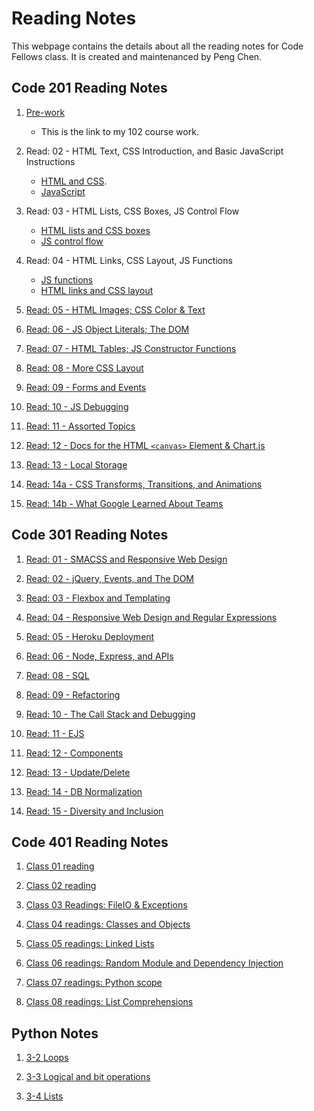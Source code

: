 # Reading Notes
This webpage contains the details about all the reading notes for Code Fellows class. It is created and maintenanced by Peng Chen.
## Code 201 Reading Notes
1. [Pre-work](https://pengchen11.github.io/learning-journal/)
   - This is the link to my 102 course work. 
2. Read: 02 - HTML Text, CSS Introduction, and Basic JavaScript Instructions
   - [HTML and CSS](https://pengchen11.github.io/reading-notes/201/class-02). 
   - [JavaScript](https://pengchen11.github.io/learning-journal/read_08)

3. Read: 03 - HTML Lists, CSS Boxes, JS Control Flow
   - [HTML lists and CSS boxes](https://pengchen11.github.io/reading-notes/201/class-03)
   - [JS control flow](https://pengchen11.github.io/learning-journal/read_08)

4. Read: 04 - HTML Links, CSS Layout, JS Functions
   - [JS functions](https://pengchen11.github.io/learning-journal/read_08)
   - [HTML links and CSS layout](https://pengchen11.github.io/reading-notes/201/class-04)
  
5. [Read: 05 - HTML Images; CSS Color & Text](https://pengchen11.github.io/reading-notes/201/class-05)
  
6. [Read: 06 - JS Object Literals; The DOM](https://pengchen11.github.io/reading-notes/201/class-06)
7. [Read: 07 - HTML Tables; JS Constructor Functions](https://pengchen11.github.io/reading-notes/201/class-07)
8. [Read: 08 - More CSS Layout](https://pengchen11.github.io/reading-notes/201/class-08)
9.  [Read: 09 - Forms and Events](https://pengchen11.github.io/reading-notes/201/class-09)

10. [Read: 10 - JS Debugging](https://pengchen11.github.io/reading-notes/201/class-10)

11. [Read: 11 - Assorted Topics](https://pengchen11.github.io/reading-notes/201/class-11)
  
12. [Read: 12 - Docs for the HTML ```<canvas>``` Element & Chart.js](https://pengchen11.github.io/reading-notes/201/class-12)

13. [Read: 13 - Local Storage](https://pengchen11.github.io/reading-notes/201/class-13)

14. [Read: 14a - CSS Transforms, Transitions, and Animations](https://pengchen11.github.io/reading-notes/201/class-14)
  
15. [Read: 14b - What Google Learned About Teams](https://pengchen11.github.io/reading-notes/201/class-15)

## Code 301 Reading Notes
1. [Read: 01 - SMACSS and Responsive Web Design](https://pengchen11.github.io/reading-notes/301/301-01)

2. [Read: 02 - jQuery, Events, and The DOM](https://pengchen11.github.io/reading-notes/301/301-02)

3. [Read: 03 - Flexbox and Templating](https://pengchen11.github.io/reading-notes/301/301-03)

4. [Read: 04 - Responsive Web Design and Regular Expressions](https://pengchen11.github.io/reading-notes/301/301-04)

5. [Read: 05 - Heroku Deployment](https://pengchen11.github.io/reading-notes/301/301-05)

6. [Read: 06 - Node, Express, and APIs](https://pengchen11.github.io/reading-notes/301/301-06)

7. [Read: 08 - SQL](https://pengchen11.github.io/reading-notes/301/301-07)

8. [Read: 09 - Refactoring](https://pengchen11.github.io/reading-notes/301/301-09)

9. [Read: 10 - The Call Stack and Debugging](https://pengchen11.github.io/reading-notes/301/301-10)

10. [Read: 11 - EJS](https://pengchen11.github.io/reading-notes/301/301-11)

11. [Read: 12 - Components](https://pengchen11.github.io/reading-notes/301/301-12)

12. [Read: 13 - Update/Delete](https://pengchen11.github.io/reading-notes/301/301-13)

13. [Read: 14 - DB Normalization](https://pengchen11.github.io/reading-notes/301/301-14)

14. [Read: 15 - Diversity and Inclusion](https://pengchen11.github.io/reading-notes/301/301-15)

## Code 401 Reading Notes
1. [Class 01 reading](https://pengchen11.github.io/reading-notes/401/401-01)
   
2. [Class 02 reading](https://pengchen11.github.io/reading-notes/401/401-02)
   
3. [Class 03 Readings: FileIO & Exceptions](https://pengchen11.github.io/reading-notes/401/401-03)
   
4. [Class 04 readings: Classes and Objects](https://pengchen11.github.io/reading-notes/401/401-04)

5. [Class 05 readings: Linked Lists](https://pengchen11.github.io/reading-notes/401/401-05)

6. [Class 06 readings: Random Module and Dependency Injection](401/401-06.md)

7. [Class 07 readings: Python scope](https://pengchen11.github.io/reading-notes/401/401-07)

8. [Class 08 readings: List Comprehensions](https://pengchen11.github.io/reading-notes/401/401-08)
## Python Notes
1. [3-2 Loops](https://pengchen11.github.io/reading-notes/python/3-2)
   
2. [3-3 Logical and bit operations](https://pengchen11.github.io/reading-notes/python/3-3)
   
3. [3-4 Lists](https://pengchen11.github.io/reading-notes/python/3-4)
   
   
